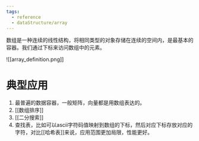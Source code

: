 ```yaml
---
tags:
  - reference
  - dataStructure/array
---
```

数组是一种连续的线性结构，将相同类型的对象存储在连续的空间内，是最基本的容器。我们通过下标来访问数组中的元素。

![[array_definition.png]]

# 典型应用

1. 最普遍的数据容器，一般矩阵，向量都是用数组表达的。
2. [[数组排序]]
3. [[二分搜索]]
4. 查找表，比如可以ascii字符码值映射到数组的下标，然后对应下标存放对应的字符，对比[[哈希表]]来说，应用范围更加局限，性能更好。